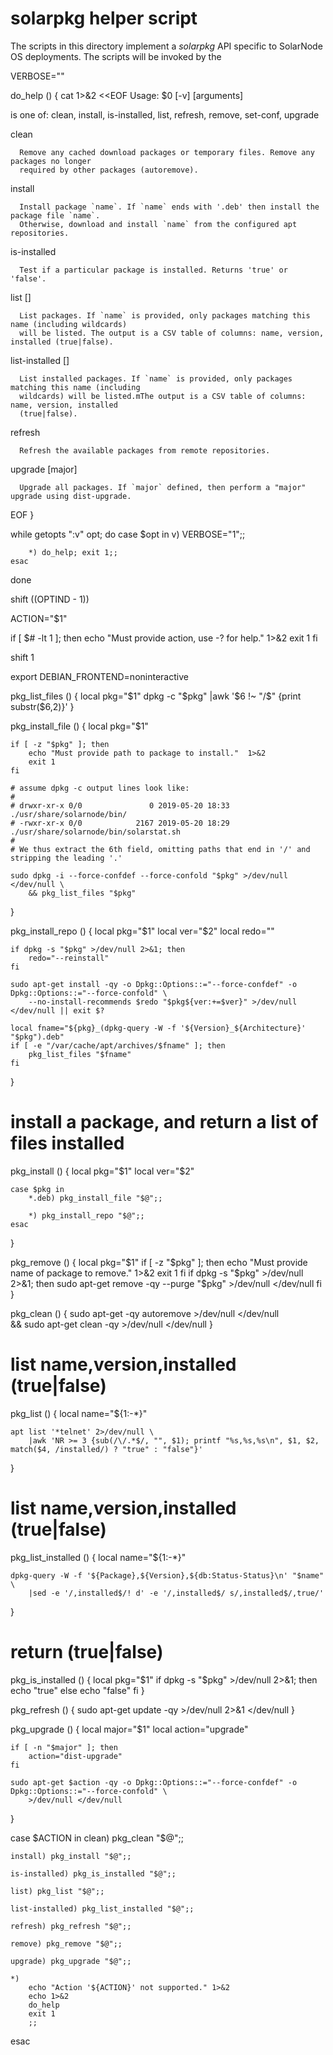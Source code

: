 # solarpkg helper script

The scripts in this directory implement a _solarpkg_ API specific to SolarNode OS deployments. The
scripts will be invoked by the 

VERBOSE=""

do_help () {
	cat 1>&2 <<EOF
Usage: $0 [-v] <action> [arguments]

<action> is one of: clean, install, is-installed, list, refresh, remove, set-conf, upgrade

  clean
  
      Remove any cached download packages or temporary files. Remove any packages no longer
      required by other packages (autoremove).

  install <name>
  
      Install package `name`. If `name` ends with '.deb' then install the package file `name`.
      Otherwise, download and install `name` from the configured apt repositories.
      
  is-installed <name>
  
      Test if a particular package is installed. Returns 'true' or 'false'.
      
  list [<name>]
  
      List packages. If `name` is provided, only packages matching this name (including wildcards)
      will be listed. The output is a CSV table of columns: name, version, installed (true|false).
      
  list-installed [<name>]
  
      List installed packages. If `name` is provided, only packages matching this name (including 
      wildcards) will be listed.mThe output is a CSV table of columns: name, version, installed 
      (true|false).
      
  refresh
  
      Refresh the available packages from remote repositories.
      
  upgrade [major]
  
      Upgrade all packages. If `major` defined, then perform a "major" upgrade using dist-upgrade.
      
EOF
}

while getopts ":v" opt; do
	case $opt in
		v) VERBOSE="1";;

		*) do_help; exit 1;;
	esac
done

shift $(($OPTIND - 1))

ACTION="$1"

if [ $# -lt 1 ]; then
	echo "Must provide action, use -? for help."  1>&2
	exit 1
fi

shift 1

export DEBIAN_FRONTEND=noninteractive

pkg_list_files () {
	local pkg="$1"
	dpkg -c "$pkg" |awk '$6 !~ "/$" {print substr($6,2)}'
}

pkg_install_file () {
	local pkg="$1"

	if [ -z "$pkg" ]; then
		echo "Must provide path to package to install."  1>&2
		exit 1
	fi
	
	# assume dpkg -c output lines look like:
	#
	# drwxr-xr-x 0/0               0 2019-05-20 18:33 ./usr/share/solarnode/bin/
	# -rwxr-xr-x 0/0            2167 2019-05-20 18:29 ./usr/share/solarnode/bin/solarstat.sh
	#
	# We thus extract the 6th field, omitting paths that end in '/' and stripping the leading '.'
	
	sudo dpkg -i --force-confdef --force-confold "$pkg" >/dev/null </dev/null \
		&& pkg_list_files "$pkg"
}

pkg_install_repo () {
	local pkg="$1"
	local ver="$2"
	local redo=""
	
	if dpkg -s "$pkg" >/dev/null 2>&1; then
		redo="--reinstall"
	fi
		
	sudo apt-get install -qy -o Dpkg::Options::="--force-confdef" -o Dpkg::Options::="--force-confold" \
		--no-install-recommends $redo "$pkg${ver:+=$ver}" >/dev/null </dev/null || exit $?
	
	local fname="${pkg}_(dpkg-query -W -f '${Version}_${Architecture}' "$pkg").deb"
	if [ -e "/var/cache/apt/archives/$fname" ]; then
		pkg_list_files "$fname"
	fi	
}

# install a package, and return a list of files installed
pkg_install () {
	local pkg="$1"
	local ver="$2"
	
	case $pkg in
		*.deb) pkg_install_file "$@";;
		
		*) pkg_install_repo "$@";;
	esac
}

pkg_remove () {	
	local pkg="$1"
	if [ -z "$pkg" ]; then
		echo "Must provide name of package to remove."  1>&2
		exit 1
	fi
	if dpkg -s "$pkg" >/dev/null 2>&1; then
		sudo apt-get remove -qy --purge "$pkg" >/dev/null </dev/null
	fi
}

pkg_clean () {
	sudo apt-get -qy autoremove >/dev/null </dev/null \
		&& sudo apt-get clean -qy >/dev/null </dev/null
}

# list name,version,installed (true|false)
pkg_list () {
	local name="${1:-*}"
	
	apt list '*telnet' 2>/dev/null \
		|awk 'NR >= 3 {sub(/\/.*$/, "", $1); printf "%s,%s,%s\n", $1, $2, match($4, /installed/) ? "true" : "false"}'
}

# list name,version,installed (true|false)
pkg_list_installed () {
	local name="${1:-*}"
	
	dpkg-query -W -f '${Package},${Version},${db:Status-Status}\n' "$name" \
		|sed -e '/,installed$/! d' -e '/,installed$/ s/,installed$/,true/'
}

# return (true|false)
pkg_is_installed () {
	local pkg="$1"
	if dpkg -s "$pkg" >/dev/null 2>&1; then
		echo "true"
	else
		echo "false"
	fi
}

pkg_refresh () {
	sudo apt-get update -qy >/dev/null  2>&1 </dev/null
}

pkg_upgrade () {
	local major="$1"
	local action="upgrade"

	if [ -n "$major" ]; then
		action="dist-upgrade"
	fi
	
	sudo apt-get $action -qy -o Dpkg::Options::="--force-confdef" -o Dpkg::Options::="--force-confold" \
		>/dev/null </dev/null
}

case $ACTION in
	clean) pkg_clean "$@";;
	
	install) pkg_install "$@";;
	
	is-installed) pkg_is_installed "$@";;
	
	list) pkg_list "$@";;

	list-installed) pkg_list_installed "$@";;
	
	refresh) pkg_refresh "$@";;
	
	remove) pkg_remove "$@";;
	
	upgrade) pkg_upgrade "$@";;

	*)
		echo "Action '${ACTION}' not supported." 1>&2
		echo 1>&2
		do_help
		exit 1
		;;
esac
